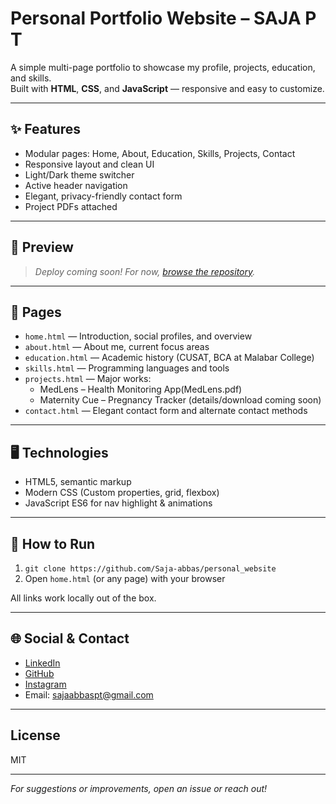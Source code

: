 # Personal Portfolio Website – SAJA P T

A simple multi-page portfolio to showcase my profile, projects, education, and skills.  
Built with **HTML**, **CSS**, and **JavaScript** — responsive and easy to customize.

---

## ✨ Features

- Modular pages: Home, About, Education, Skills, Projects, Contact
- Responsive layout and clean UI
- Light/Dark theme switcher
- Active header navigation
- Elegant, privacy-friendly contact form
- Project PDFs attached

---

## 🚀 Preview

> *Deploy coming soon! For now, [browse the repository](https://github.com/Saja-abbas/personel_website).*

---

## 🔖 Pages

- `home.html` — Introduction, social profiles, and overview
- `about.html` — About me, current focus areas
- `education.html` — Academic history (CUSAT, BCA at Malabar College)
- `skills.html` — Programming languages and tools
- `projects.html` — Major works:
    - MedLens – Health Monitoring App(MedLens.pdf)
    - Maternity Cue – Pregnancy Tracker (details/download coming soon)
- `contact.html` — Elegant contact form and alternate contact methods

---

## 🖥️ Technologies

- HTML5, semantic markup
- Modern CSS (Custom properties, grid, flexbox)
- JavaScript ES6 for nav highlight & animations

---

## 📂 How to Run

1. `git clone https://github.com/Saja-abbas/personal_website`
2. Open `home.html` (or any page) with your browser

All links work locally out of the box.

---

## 🌐 Social & Contact

- [LinkedIn](https://linkedin.com/in/saja-pt)
- [GitHub](https://github.com/Saja-abbas)
- [Instagram](https://instagram.com/saja_bbas)
- Email: sajaabbaspt@gmail.com

---

## License

MIT

---

*For suggestions or improvements, open an issue or reach out!*

